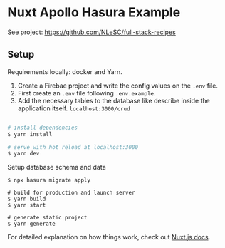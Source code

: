 # Nuxt Apollo Hasura Example

 See project: https://github.com/NLeSC/full-stack-recipes

## Setup
Requirements locally: docker and Yarn. 

1. Create a Firebae project and write the config values on the `.env` file. 
2. First create an `.env` file following `.env.example`.
3. Add the necessary tables to the database like describe inside the application itself. `localhost:3000/crud`


```bash

# install dependencies
$ yarn install

# serve with hot reload at localhost:3000
$ yarn dev
```

Setup database schema and data
```
$ npx hasura migrate apply
```

```
# build for production and launch server
$ yarn build
$ yarn start

# generate static project
$ yarn generate
```

For detailed explanation on how things work, check out [Nuxt.js docs](https://nuxtjs.org).
